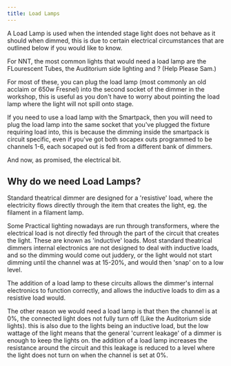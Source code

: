 ```yaml
---
title: Load Lamps
---
```


A Load Lamp is used when the intended stage light does not behave as it should when dimmed, this is due to certain electrical circumstances that are outlined below if you would like to know.

For NNT, the most common lights that would need a load lamp are the FLourescent Tubes, the Auditorium side lighting and ? (Help Please Sam.)

For most of these, you can plug the load lamp (most commonly an old acclaim or 650w Fresnel) into the second socket of the dimmer in the workshop, this is useful as you don't have to worry about pointing the load lamp where the light will not spill onto stage.

If you need to use a load lamp with the Smartpack, then you will need to plug the load lamp into the same socket that you've plugged the fixture requiring load into, this is because the dimming inside the smartpack is circuit specific, even if you've got both socapex outs programmed to be channels 1-6, each socaped out is fed from a different bank of dimmers.

And now, as promised, the electrical bit.

## Why do we need Load Lamps?

Standard theatrical dimmer are designed for a 'resistive' load, where the electricity flows directly through the item that creates the light, eg. the filament in a filament lamp.

Some Practical lighting nowadays are run through transformers, where the electrical load is not directly fed through the part of the circuit that creates the light. These are known as 'inductive' loads. Most standard theatrical dimmers internal electronics are not designed to deal with inductive loads, and so the dimming would come out juddery, or the light would not start dimming until the channel was at 15-20%, and would then 'snap' on to a low level.

The addition of a load lamp to these circuits allows the dimmer's internal electronics to function correctly, and allows the inductive loads to dim as a resistive load would.

The other reason we would need a load lamp is that then the channel is at 0%, the connected light does not fully turn off (Like the Auditorium side lights). this is also due to the lights being an inductive load, but the low wattage of the light means that the general 'current leakage' of a dimmer is enough to keep the lights on. the addition of a load lamp increases the resistance around the circuit and this leakage is reduced to a level where the light does not turn on when the channel is set at 0%.